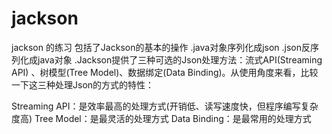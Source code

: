 # jackson
jackson 的练习
包括了Jackson的基本的操作
.java对象序列化成json
.json反序列化成java对象
.Jackson提供了三种可选的Json处理方法：流式API(Streaming API) 、树模型(Tree Model)、数据绑定(Data Binding)。从使用角度来看，比较一下这三种处理Json的方式的特性：
 
 Streaming API：是效率最高的处理方式(开销低、读写速度快，但程序编写复杂度高)
 Tree Model：是最灵活的处理方式
 Data Binding：是最常用的处理方式
